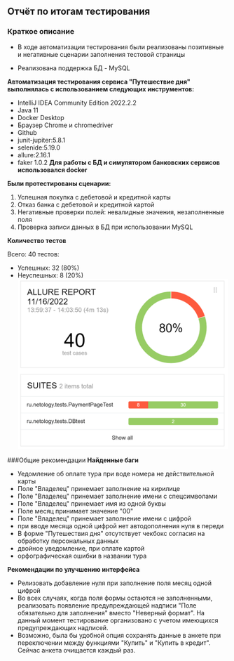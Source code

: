 ## Отчёт по итогам тестирования
### Краткое описание
* В ходе автоматизации тестирования были реализованы позитивные и негативные сценарии заполнения тестовой страницы

* Реализована поддержка БД - MySQL

**Автоматизация тестирования сервиса "Путешествие дня" выполнялась с использованием следующих инструментов:**

* IntelliJ IDEA Community Edition 2022.2.2
* Java 11
* Docker Desktop
* Браузер Chrome и chromedriver
* Github
* junit-jupiter:5.8.1
* selenide:5.19.0
* allure:2.16.1
* faker 1.0.2
**Для работы с БД и симулятором банковских сервисов использовался docker**

**Были протестированы сценарии:**

1. Успешная покупка с дебетовой и кредитной карты
2. Отказ банка с дебетовой и кредитной картой
3. Негативные проверки полей: невалидные значения, незаполненные поля
4. Проверка записи данных в БД при использовании MySQL

**Количество тестов**

Всего: 40 тестов:
* Успешных: 32 (80%)
* Неуспешных: 8 (20%)
![img.png](img.png)

###Общие рекомендации
**Найденные баги**
* Уедомление об оплате тура при воде номера не действительной карты
* Поле "Владелец" принемает заполнение на кирилице
* Поле "Владелец" принемает заполнение имени с спецсимволами
* Поле "Владелец" принемает имя из одной буквы
* Поле месяц принимает значение "00"
* Поле "Владелец" принемает заполнение имени с цифрой
* при вводе месяца одной цифрой нет автодополнения нуля в переди
* В форме "Путешествия дня" отсутствует чекбокс согласия на обработку персональных данных
* двойное уведомление, при оплате картой
* орфографическая ошибки в названии тура

**Рекомендации по улучшению интерфейса**
* Релизовать добавление нуля при заполнение поля месяц одной цифрой
* Во всех случаях, когда поля формы остаются не заполненными, реализовать появление предупреждающей надписи "Поле обязательно для заполнения" вместо "Неверный формат". На данный момент тестирование организовано с учетом имеющихся предупреждающих надписей.
* Возможно, была бы удобной опция сохранять данные в анкете при переключении между функциями "Купить" и "Купить в кредит". Сейчас анкета очищается каждый раз.



